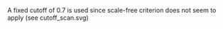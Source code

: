 A fixed cutoff of 0.7 is used since scale-free criterion does not seem to apply (see cutoff_scan.svg)
